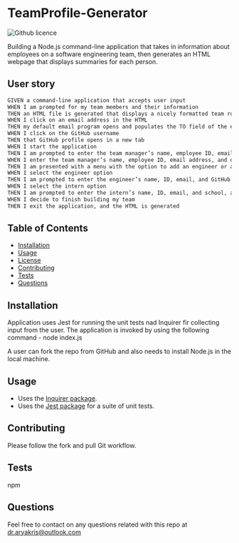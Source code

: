 # TeamProfile-Generator

 ![Github licence](http://img.shields.io/badge/license-MIT-blue.svg)

Building a Node.js command-line application that takes in information about employees on a software engineering team, then generates an HTML webpage that displays summaries for each person. 

## User story

```md
GIVEN a command-line application that accepts user input
WHEN I am prompted for my team members and their information
THEN an HTML file is generated that displays a nicely formatted team roster based on user input
WHEN I click on an email address in the HTML
THEN my default email program opens and populates the TO field of the email with the address
WHEN I click on the GitHub username
THEN that GitHub profile opens in a new tab
WHEN I start the application
THEN I am prompted to enter the team manager’s name, employee ID, email address, and office number
WHEN I enter the team manager’s name, employee ID, email address, and office number
THEN I am presented with a menu with the option to add an engineer or an intern or to finish building my team
WHEN I select the engineer option
THEN I am prompted to enter the engineer’s name, ID, email, and GitHub username, and I am taken back to the menu
WHEN I select the intern option
THEN I am prompted to enter the intern’s name, ID, email, and school, and I am taken back to the menu
WHEN I decide to finish building my team
THEN I exit the application, and the HTML is generated
```

## Table of Contents 

  * [Installation](#installation)
  * [Usage](#usage)
  * [License](#license)
  * [Contributing](#contributing)
  * [Tests](#tests)
  * [Questions](#questions)

  ## Installation
 Application uses Jest for running the unit tests nad Inquirer fir collecting input from the user. The application is invoked by using the following command - node index.js

  A user can fork the repo from GitHub and also needs to install Node.js in the local machine. 

  ## Usage

  * Uses the [Inquirer package](https://www.npmjs.com/package/inquirer).
  * Uses the [Jest package](https://www.npmjs.com/package/jest) for a suite of unit tests.

  ## Contributing

  Please follow the fork and pull Git workflow. 

  ## Tests
  npm

  ## Questions
  Feel free to contact on any questions related with this repo at dr.aryakris@outlook.com

